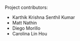 Project contributors:
* Karthik Krishna Senthil Kumar
* Matt Nathin
* Diego Morillo 
* Carolina Lin Hou